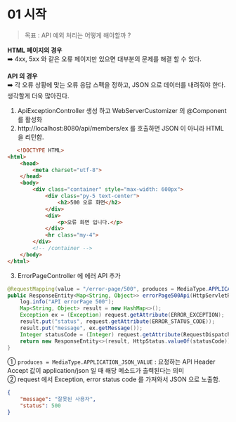 # 01 시작

> 목표 : API 예외 처리는 어떻게 해야할까 ? 

**HTML 페이지의 경우**<br>
➡️ 4xx, 5xx 와 같은 오류 페이지만 있으면 대부분의 문제를 해결 할 수 있다. 

**API 의 경우**<br>
➡️ 각 오류 상황에 맞는 오류 응답 스펙을 정하고, JSON 으로 데이터를 내려줘야 한다.<br>
생각할게 더욱 많아진다. 

1. ApiExceptionController 생성 하고 WebServerCustomizer 의 @Component 를 활성화 
2. http://localhost:8080/api/members/ex 를 호출하면 JSON 이 아니라 HTML 을 리턴함.
```html
   <!DOCTYPE HTML>
<html>
    <head>
        <meta charset="utf-8">
    </head>
    <body>
        <div class="container" style="max-width: 600px">
            <div class="py-5 text-center">
                <h2>500 오류 화면</h2>
            </div>
            <div>
                <p>오류 화면 입니다.</p>
            </div>
            <hr class="my-4">
        </div>
        <!-- /container -->
    </body>
</html>
```
3. ErrorPageController 에 에러 API 추가 
```java
@RequestMapping(value = "/error-page/500", produces = MediaType.APPLICATION_JSON_VALUE)
public ResponseEntity<Map<String, Object>> errorPage500Api(HttpServletRequest request, HttpServletResponse response) {
    log.info("API errorPage 500");
    Map<String, Object> result = new HashMap<>();
    Exception ex = (Exception) request.getAttribute(ERROR_EXCEPTION);
    result.put("status", request.getAttribute(ERROR_STATUS_CODE));
    result.put("message", ex.getMessage());
    Integer statusCode = (Integer) request.getAttribute(RequestDispatcher.ERROR_STATUS_CODE);
    return new ResponseEntity<>(result, HttpStatus.valueOf(statusCode));
}
```

① `produces = MediaType.APPLICATION_JSON_VALUE` : 요청하는 API Header Accept 값이 application/json 일 때 해당 메소드가 출력된다는 의미<br>
② request 에서 Exception, error status code 를 가져와서 JSON 으로 노출함. 

```json
{
    "message": "잘못된 사용자",
    "status": 500
}
```
